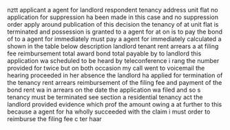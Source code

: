 nztt applicant a agent for landlord respondent tenancy address unit flat no application for suppression ha been made in this case and no suppression order apply around publication of this decision the tenancy of at unit flat is terminated and possession is granted to a agent for at on is to pay the bond of to a agent for immediately must pay a agent for immediately calculated a shown in the table below description landlord tenant rent arrears a at filing fee reimbursement total award bond total payable by to landlord this application wa scheduled to be heard by teleconference i rang the number provided for twice but on both occasion my call went to voicemail the hearing proceeded in her absence the landlord ha applied for termination of the tenancy rent arrears reimbursement of the filing fee and payment of the bond rent wa in arrears on the date the application wa filed and so s tenancy must be terminated see section a residential tenancy act the landlord provided evidence which prof the amount owing a at further to this because a agent for ha wholly succeeded with the claim i must order to reimburse the filing fee c ter haar